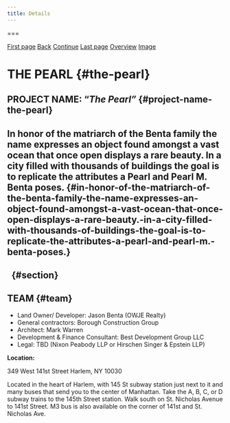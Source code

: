 ```yaml
---
title: Details
---
```


===

[First page](text0.html) [Back](text0.html) [Continue](text2.html) [Last
page](text10.html) [Overview](HPD-Pearl.html) [Image](img1.html)

  

THE PEARL {#the-pearl}
=========

PROJECT NAME: “*The Pearl”* {#project-name-the-pearl}
---------------------------

In honor of the matriarch of the Benta family the name expresses an object found amongst a vast ocean that once open displays a rare beauty. In a city filled with thousands of buildings the goal is to replicate the attributes a Pearl and Pearl M. Benta poses. {#in-honor-of-the-matriarch-of-the-benta-family-the-name-expresses-an-object-found-amongst-a-vast-ocean-that-once-open-displays-a-rare-beauty.-in-a-city-filled-with-thousands-of-buildings-the-goal-is-to-replicate-the-attributes-a-pearl-and-pearl-m.-benta-poses.}
-------------------------------------------------------------------------------------------------------------------------------------------------------------------------------------------------------------------------------------------------------------------

  {#section}
-

**TEAM** {#team}
--------

-   Land Owner/ Developer: Jason Benta (OWJE Realty)
-   General contractors: Borough Construction Group
-   Architect: Mark Warren
-   Development & Finance Consultant: Best Development Group LLC
-   Legal: TBD (Nixon Peabody LLP or Hirschen Singer & Epstein LLP)

**Location:**

349 West 141st Street Harlem, NY 10030

Located in the heart of Harlem, with 145 St subway station just next to
it and many buses that send you to the center of Manhattan. Take the A,
B, C, or D subway trains to the 145th Street station. Walk south on St.
Nicholas Avenue to 141st Street. M3 bus is also available on the corner
of 141st and St. Nicholas Ave.

